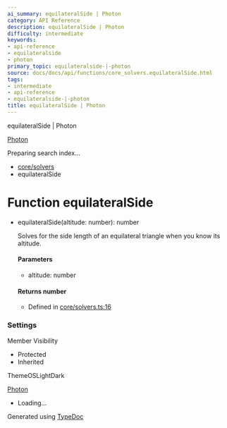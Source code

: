 ```yaml
---
ai_summary: equilateralSide | Photon
category: API Reference
description: equilateralSide | Photon
difficulty: intermediate
keywords:
- api-reference
- equilateralside
- photon
primary_topic: equilateralside-|-photon
source: docs/docs/api/functions/core_solvers.equilateralSide.html
tags:
- intermediate
- api-reference
- equilateralside-|-photon
title: equilateralSide | Photon
---
```

equilateralSide | Photon

[Photon](../index.md)




Preparing search index...

* [core/solvers](../modules/core_solvers.md)
* equilateralSide

# Function equilateralSide

* equilateralSide(altitude: number): number

  Solves for the side length of an equilateral triangle when you know its altitude.

  #### Parameters

  + altitude: number

  #### Returns number

  + Defined in [core/solvers.ts:16](https://github.com/mwhite454/photon/blob/main/packages/photon/src/core/solvers.ts#L16)

### Settings

Member Visibility

* Protected
* Inherited

ThemeOSLightDark

[Photon](../index.md)

* Loading...

Generated using [TypeDoc](https://typedoc.org/)
